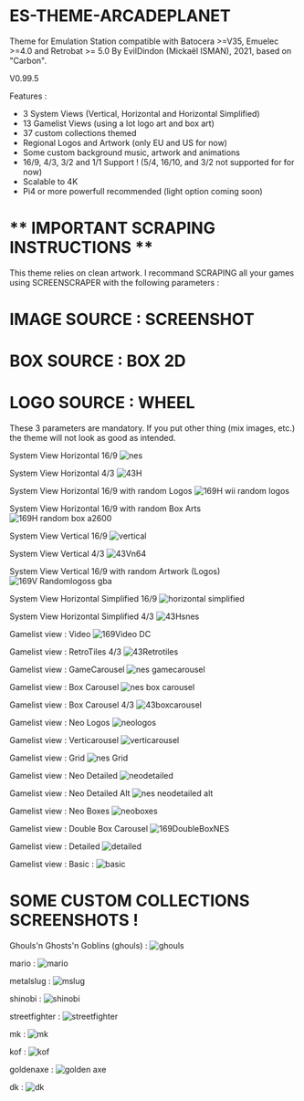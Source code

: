 # ES-THEME-ARCADEPLANET
 Theme for Emulation Station compatible with Batocera >=V35, Emuelec >=4.0 and Retrobat >= 5.0
 By EvilDindon (Mickaël ISMAN), 2021, based on "Carbon".
 
 V0.99.5
 
 Features :
 - 3 System Views (Vertical, Horizontal and Horizontal Simplified)
 - 13 Gamelist Views (using a lot logo art and box art)
 - 37 custom collections themed
 - Regional Logos and Artwork (only EU and US for now)
 - Some custom background music, artwork and animations
 - 16/9, 4/3, 3/2 and 1/1 Support ! (5/4, 16/10, and 3/2 not supported for for now)
 - Scalable to 4K
 - Pi4 or more powerfull recommended (light option coming soon)
 
  # ** IMPORTANT SCRAPING INSTRUCTIONS **

This theme relies on clean artwork.
I recommand SCRAPING all your games using SCREENSCRAPER with the following parameters :

# IMAGE SOURCE : SCREENSHOT

# BOX SOURCE : BOX 2D

# LOGO SOURCE : WHEEL

These 3 parameters are mandatory. If you put other thing (mix images, etc.) the theme will not look as good as intended.

System View Horizontal 16/9
![nes](https://user-images.githubusercontent.com/30436625/210753034-6028bcd6-74fe-4368-a96d-d9854ba78afd.jpg)

System View Horizontal 4/3
![43H](https://user-images.githubusercontent.com/30436625/218313433-9b7cd4d7-793d-42a2-a940-cfd87b1e721e.jpg)

System View Horizontal 16/9 with random Logos
![169H wii random logos](https://user-images.githubusercontent.com/30436625/218313283-c513a4cf-048e-425d-81ee-379044d6f7cc.jpg)

System View Horizontal 16/9 with random Box Arts
![169H random box a2600](https://user-images.githubusercontent.com/30436625/218313307-efc559ad-37db-4756-b4fd-703461fc4e8f.jpg)

System View Vertical 16/9
![vertical](https://user-images.githubusercontent.com/30436625/210752913-6e5a23f6-9581-4856-b1b2-7b3cdf42850b.jpg)

System View Vertical 4/3
![43Vn64](https://user-images.githubusercontent.com/30436625/218313455-6693cee4-b0d1-4f39-86bf-d4263ccafbdf.jpg)

System View Vertical 16/9 with random Artwork (Logos)
![169V Randomlogoss gba](https://user-images.githubusercontent.com/30436625/218313335-74cc6e67-d233-4593-977f-07a4af74043d.jpg)

System View Horizontal Simplified 16/9
![horizontal simplified](https://user-images.githubusercontent.com/30436625/210766140-912240ac-271c-4d17-9e6d-5b2869152510.jpg)

System View Horizontal Simplified 4/3
![43Hsnes](https://user-images.githubusercontent.com/30436625/218313475-9e23ba5f-9650-4488-9bff-fe84718eea7c.jpg)

Gamelist view : Video
![169Video DC](https://user-images.githubusercontent.com/30436625/218313386-261f2808-02fe-4e74-9e4d-fed4493a7245.jpg)

Gamelist view : RetroTiles 4/3
![43Retrotiles](https://user-images.githubusercontent.com/30436625/218313516-5f8fa1e0-3b97-4cf4-9c69-c1cfaef1b005.jpg)

Gamelist view : GameCarousel
![nes gamecarousel](https://user-images.githubusercontent.com/30436625/210753336-25c14740-b58d-4ab8-8832-083e6596e133.jpg)

Gamelist view : Box Carousel
![nes box carousel](https://user-images.githubusercontent.com/30436625/210753430-78264aa1-3a15-4efa-ae05-c032cfea2fe5.jpg)

Gamelist view : Box Carousel 4/3
![43boxcarousel](https://user-images.githubusercontent.com/30436625/218313557-7264da01-dc47-426d-99d3-62f187b62f99.jpg)

Gamelist view : Neo Logos
![neologos](https://user-images.githubusercontent.com/30436625/210753504-b0b5bc3c-ab54-4512-9520-927985f11300.jpg)

Gamelist view : Verticarousel
![verticarousel](https://user-images.githubusercontent.com/30436625/215286663-573be14a-06b4-4627-9d54-7a846baccf58.jpg)

Gamelist view : Grid
![nes Grid](https://user-images.githubusercontent.com/30436625/210753668-0b2bfdf9-2c70-44ad-afa5-3a2b3a3f6ae0.jpg)

Gamelist view : Neo Detailed
![neodetailed](https://user-images.githubusercontent.com/30436625/210753794-eeadf77b-3547-407a-8770-c82c2f8922f2.jpg)

Gamelist view : Neo Detailed Alt
![nes neodetailed alt](https://user-images.githubusercontent.com/30436625/210765574-31ebce11-f61f-44de-b899-3d43638c3638.jpg)

Gamelist view : Neo Boxes
![neoboxes](https://user-images.githubusercontent.com/30436625/210753887-1b197b8c-ca4f-48d9-9aea-e128820a1ab2.jpg)

Gamelist view : Double Box Carousel
![169DoubleBoxNES](https://user-images.githubusercontent.com/30436625/218313362-a290c908-1bd2-485e-9259-6fb2641e4e7f.jpg)
 
Gamelist view : Detailed
![detailed](https://user-images.githubusercontent.com/30436625/210766518-afb740a0-a2cb-4dbf-8e94-9f87db1816f6.jpg)

Gamelist view : Basic :
![basic](https://user-images.githubusercontent.com/30436625/210767433-5a5fd069-1d3c-4ed7-8de9-0b5b1769c100.jpg)

# SOME CUSTOM COLLECTIONS SCREENSHOTS !

Ghouls'n Ghosts'n Goblins (ghouls) :
![ghouls](https://user-images.githubusercontent.com/30436625/210768675-bbfa76ba-08b9-4f09-9490-83244dcc18a1.jpg)

mario :
![mario](https://user-images.githubusercontent.com/30436625/210768768-a92f7edf-e4a5-44b3-ad40-370bf59d65c2.jpg)

metalslug :
![mslug](https://user-images.githubusercontent.com/30436625/210768924-34c74066-1117-430d-a2c6-12f6c963807c.jpg)

shinobi :
![shinobi](https://user-images.githubusercontent.com/30436625/210769205-2ffb827e-d50a-483f-a640-ad030d2ef063.jpg)

streetfighter :
![streetfighter](https://user-images.githubusercontent.com/30436625/210769228-89e6167a-3397-44b5-b21c-f12fc3c14dc5.jpg)

mk :
![mk](https://user-images.githubusercontent.com/30436625/210769261-b1659050-7ecd-42a9-ab51-3cde330078d1.jpg)

kof :
![kof](https://user-images.githubusercontent.com/30436625/210769284-e4679dcd-673c-480a-a000-8a3b4ec95bb6.jpg)

goldenaxe :
![golden axe](https://user-images.githubusercontent.com/30436625/210769298-70350f72-fc45-47a3-975e-a7d2d8f8c03f.jpg)

dk :
![dk](https://user-images.githubusercontent.com/30436625/210769338-eef0d927-6791-4f02-8728-d32f7a093079.jpg)






